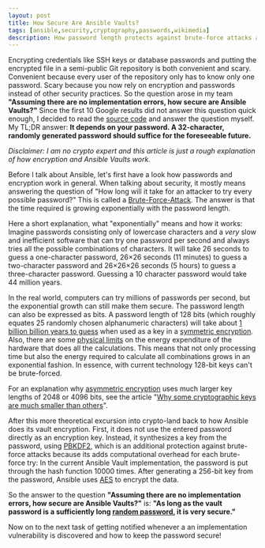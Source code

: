 ```yaml
---
layout: post
title: How Secure Are Ansible Vaults?
tags: [ansible,security,cryptography,passwords,wikimedia]
description: How password length protects against brute-force attacks and how to apply that knowledge to Ansible vaults.
---
```

Encrypting credentials like SSH keys or database passwords and putting the encrypted file in a semi-public Git repository is both convenient and scary. Convenient because every user of the repository only has to know only one password. Scary because you now rely on encryption and passwords instead of other security practices. So the question arose in my team **"Assuming there are no implementation errors, how secure are Ansible Vaults?"** Since the first 10 Google results did not answer this question quick enough, I decided to read the [source code](https://github.com/ansible/ansible/blob/adea1f2b80d806d94ca1bdb2d06f2df077feb948/lib/ansible/parsing/vault/__init__.py) and answer the question myself. My TL;DR answer: **It depends on your password. A 32-character, randomly generated password should suffice for the foreseeable future.**

*Disclaimer: I am no crypto expert and this article is just a rough explanation of how encryption and Ansible Vaults work.*

Before I talk about Ansible, let's first have a look how passwords and encryption work in general. When talking about security, it mostly means answering the question of "How long will it take for an attacker to try every possible password?" This is called a [Brute-Force-Attack](https://en.wikipedia.org/wiki/Brute-force_attack). The answer is that the time required is growing exponentially with the password length.

Here a short explanation, what "exponentially" means and how it works: Imagine passwords consisting only of lowercase characters and a *very* slow and inefficient software that can try one password per second and always tries all the possible combinations of characters. It will take 26 seconds to guess a one-character password, 26×26 seconds (11 minutes) to guess a two-character password and 26×26×26 seconds (5 hours) to guess a three-character password. Guessing a 10 character password would take 44 million years.

In the real world, computers can try millions of passwords per second, but the exponential growth can still make them secure. The password length can also be expressed as bits. A password length of 128 bits (which roughly equates 25 randomly chosen alphanumeric characters) will take about [1 billion billion years to guess](http://www.eetimes.com/document.asp?doc_id=1279619) when used as a key in a [symmetric encryption](https://en.wikipedia.org/wiki/Symmetric-key_algorithm).  Also, there are some [physical limits](https://en.wikipedia.org/wiki/Landauer%27s_principle) on the energy expenditure of the hardware that does all the calculations. This means that not only processing time but also the energy required to calculate all combinations grows in an exponential fashion. In essence, with current technology 128-bit keys can't be brute-forced.

For an explanation why [asymmetric encryption](https://en.wikipedia.org/wiki/Public-key_cryptography) uses much larger key lengths of 2048 or 4096 bits, see the article "[Why some cryptographic keys are much smaller than others](https://blog.cloudflare.com/why-are-some-keys-small/)".

After this more theoretical excursion into crypto-land back to how Ansible does its vault encryption. First, it does not use the entered password directly as an encryption key. Instead, it synthesizes a key from the password, using  [PBKDF2](https://en.wikipedia.org/wiki/PBKDF2), which is an additional protection against brute-force attacks because its adds computational overhead for each brute-force try: In the current Ansible Vault implementation, the password is put through the hash function 10000 times. After generating a 256-bit key from the password, Ansible uses [AES](https://en.wikipedia.org/wiki/Advanced_Encryption_Standard) to encrypt the data.

So the answer to the question **"Assuming there are no implementation errors, how secure are Ansible Vaults?"** is: **"As long as the vault password is a sufficiently long [random password](https://en.wikipedia.org/wiki/Password_strength#Random_passwords), it is very secure."**

Now on to the next task of getting notified whenever a an implementation vulnerability is discovered and how to keep the password secure!
